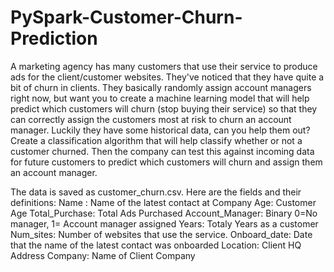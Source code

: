 # PySpark-Customer-Churn-Prediction
A marketing agency has many customers that use their service to produce ads for the client/customer websites. They've noticed that they have quite a bit of churn in clients. They basically randomly assign account managers right now, but want you to create a machine learning model that will help predict which customers will churn (stop buying their service) so that they can correctly assign the customers most at risk to churn an account manager. Luckily they have some historical data, can you help them out? Create a classification algorithm that will help classify whether or not a customer churned. Then the company can test this against incoming data for future customers to predict which customers will churn and assign them an account manager.

The data is saved as customer_churn.csv. Here are the fields and their definitions:
  Name : Name of the latest contact at Company
  Age: Customer Age
  Total_Purchase: Total Ads Purchased
  Account_Manager: Binary 0=No manager, 1= Account manager assigned
  Years: Totaly Years as a customer
  Num_sites: Number of websites that use the service.
  Onboard_date: Date that the name of the latest contact was onboarded
  Location: Client HQ Address
  Company: Name of Client Company

